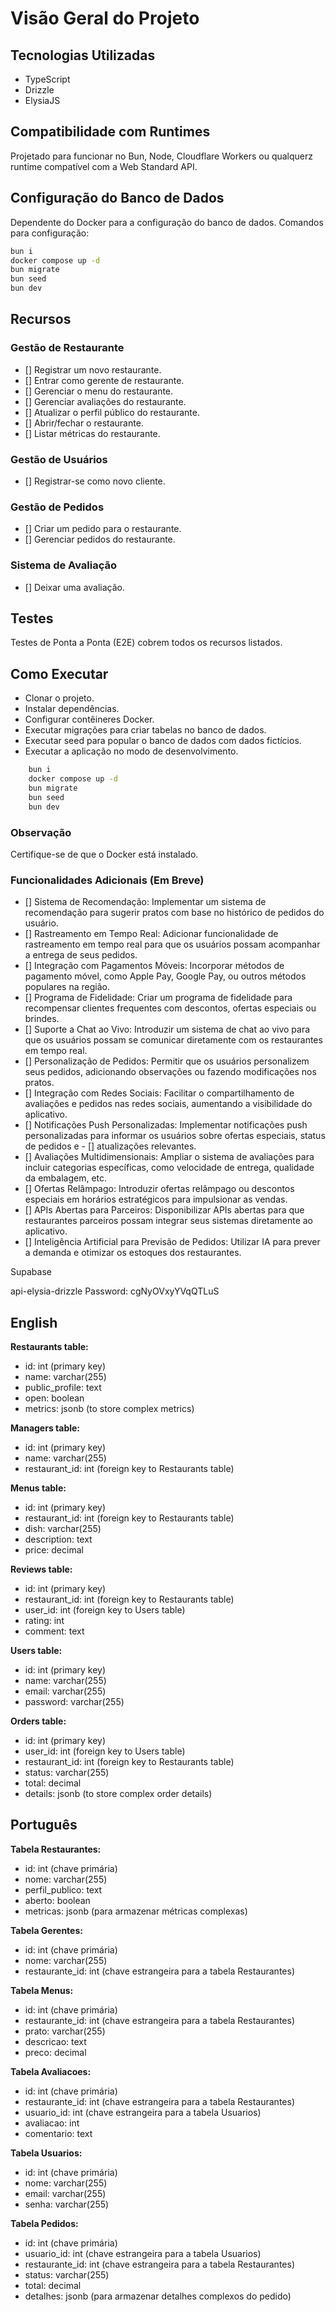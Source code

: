 # Visão Geral do Projeto

## Tecnologias Utilizadas

- TypeScript
- Drizzle
- ElysiaJS

## Compatibilidade com Runtimes

Projetado para funcionar no Bun, Node, Cloudflare Workers ou qualquerz runtime compatível com a Web Standard API.

## Configuração do Banco de Dados

Dependente do Docker para a configuração do banco de dados. Comandos para configuração:

```bash
bun i
docker compose up -d
bun migrate
bun seed
bun dev
```

## Recursos

### Gestão de Restaurante

- [] Registrar um novo restaurante.
- [] Entrar como gerente de restaurante.
- [] Gerenciar o menu do restaurante.
- [] Gerenciar avaliações do restaurante.
- [] Atualizar o perfil público do restaurante.
- [] Abrir/fechar o restaurante.
- [] Listar métricas do restaurante.

### Gestão de Usuários

- [] Registrar-se como novo cliente.

### Gestão de Pedidos

- [] Criar um pedido para o restaurante.
- [] Gerenciar pedidos do restaurante.

### Sistema de Avaliação

- [] Deixar uma avaliação.

## Testes

Testes de Ponta a Ponta (E2E) cobrem todos os recursos listados.

## Como Executar

- Clonar o projeto.
- Instalar dependências.
- Configurar contêineres Docker.
- Executar migrações para criar tabelas no banco de dados.
- Executar seed para popular o banco de dados com dados fictícios.
- Executar a aplicação no modo de desenvolvimento.

```bash
    bun i
    docker compose up -d
    bun migrate
    bun seed
    bun dev
```

### Observação

Certifique-se de que o Docker está instalado.

### Funcionalidades Adicionais (Em Breve)

- [] Sistema de Recomendação: Implementar um sistema de recomendação para sugerir pratos com base no histórico de pedidos do usuário.
- [] Rastreamento em Tempo Real: Adicionar funcionalidade de rastreamento em tempo real para que os usuários possam acompanhar a entrega de seus pedidos.
- [] Integração com Pagamentos Móveis: Incorporar métodos de pagamento móvel, como Apple Pay, Google Pay, ou outros métodos populares na região.
- [] Programa de Fidelidade: Criar um programa de fidelidade para recompensar clientes frequentes com descontos, ofertas especiais ou brindes.
- [] Suporte a Chat ao Vivo: Introduzir um sistema de chat ao vivo para que os usuários possam se comunicar diretamente com os restaurantes em tempo real.
- [] Personalização de Pedidos: Permitir que os usuários personalizem seus pedidos, adicionando observações ou fazendo modificações nos pratos.
- [] Integração com Redes Sociais: Facilitar o compartilhamento de avaliações e pedidos nas redes sociais, aumentando a visibilidade do aplicativo.
- [] Notificações Push Personalizadas: Implementar notificações push personalizadas para informar os usuários sobre ofertas especiais, status de pedidos e - [] atualizações relevantes.
- [] Avaliações Multidimensionais: Ampliar o sistema de avaliações para incluir categorias específicas, como velocidade de entrega, qualidade da embalagem, etc.
- [] Ofertas Relâmpago: Introduzir ofertas relâmpago ou descontos especiais em horários estratégicos para impulsionar as vendas.
- [] APIs Abertas para Parceiros: Disponibilizar APIs abertas para que restaurantes parceiros possam integrar seus sistemas diretamente ao aplicativo.
- [] Inteligência Artificial para Previsão de Pedidos: Utilizar IA para prever a demanda e otimizar os estoques dos restaurantes.

Supabase

api-elysia-drizzle
Password: cgNyOVxyYVqQTLuS

## English

**Restaurants table:**

- id: int (primary key)
- name: varchar(255)
- public_profile: text
- open: boolean
- metrics: jsonb (to store complex metrics)

**Managers table:**

- id: int (primary key)
- name: varchar(255)
- restaurant_id: int (foreign key to Restaurants table)

**Menus table:**

- id: int (primary key)
- restaurant_id: int (foreign key to Restaurants table)
- dish: varchar(255)
- description: text
- price: decimal

**Reviews table:**

- id: int (primary key)
- restaurant_id: int (foreign key to Restaurants table)
- user_id: int (foreign key to Users table)
- rating: int
- comment: text

**Users table:**

- id: int (primary key)
- name: varchar(255)
- email: varchar(255)
- password: varchar(255)

**Orders table:**

- id: int (primary key)
- user_id: int (foreign key to Users table)
- restaurant_id: int (foreign key to Restaurants table)
- status: varchar(255)
- total: decimal
- details: jsonb (to store complex order details)

## Português

**Tabela Restaurantes:**

- id: int (chave primária)
- nome: varchar(255)
- perfil_publico: text
- aberto: boolean
- metricas: jsonb (para armazenar métricas complexas)

**Tabela Gerentes:**

- id: int (chave primária)
- nome: varchar(255)
- restaurante_id: int (chave estrangeira para a tabela Restaurantes)

**Tabela Menus:**

- id: int (chave primária)
- restaurante_id: int (chave estrangeira para a tabela Restaurantes)
- prato: varchar(255)
- descricao: text
- preco: decimal

**Tabela Avaliacoes:**

- id: int (chave primária)
- restaurante_id: int (chave estrangeira para a tabela Restaurantes)
- usuario_id: int (chave estrangeira para a tabela Usuarios)
- avaliacao: int
- comentario: text

**Tabela Usuarios:**

- id: int (chave primária)
- nome: varchar(255)
- email: varchar(255)
- senha: varchar(255)

**Tabela Pedidos:**

- id: int (chave primária)
- usuario_id: int (chave estrangeira para a tabela Usuarios)
- restaurante_id: int (chave estrangeira para a tabela Restaurantes)
- status: varchar(255)
- total: decimal
- detalhes: jsonb (para armazenar detalhes complexos do pedido)
